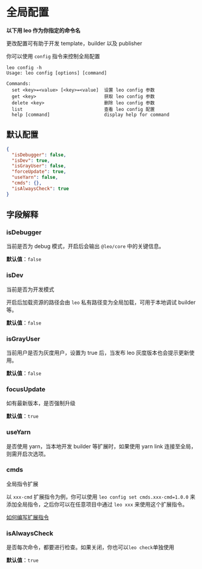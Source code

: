 # 全局配置

**以下用 leo 作为你指定的命令名**

更改配置可有助于开发 template，builder 以及 publisher

你可以使用 `config` 指令来控制全局配置

```shell script
leo config -h
Usage: leo config [options] [command]

Commands:
  set <key>=<value> [<key>=<value]  设置 leo config 参数
  get <key>                         获取 leo config 参数
  delete <key>                      删除 leo config 参数
  list                              查看 leo config 配置
  help [command]                    display help for command
```

## 默认配置

```json
{
  "isDebugger": false,
  "isDev": true,
  "isGrayUser": false,
  "forceUpdate": true,
  "useYarn": false,
  "cmds": {},
  "isAlwaysCheck": true
}
```

## 字段解释

### isDebugger

当前是否为 debug 模式，开启后会输出 `@leo/core` 中的关键信息。

**默认值**：`false`

### isDev

当前是否为开发模式

开启后加载资源的路径会由 `leo` 私有路径变为全局加载，可用于本地调试 builder 等。

**默认值**：`false`

### isGrayUser

当前用户是否为灰度用户，设置为 true 后，当发布 leo 灰度版本也会提示更新使用。

**默认值**：`false`

### focusUpdate

如有最新版本，是否强制升级

**默认值**：`true`

### useYarn

是否使用 yarn，当本地开发 builder 等扩展时，如果使用 yarn link 连接至全局，则需开启次选项。

### cmds

全局指令扩展

以 `xxx-cmd` 扩展指令为例，你可以使用 `leo config set cmds.xxx-cmd=1.0.0` 来添加全局指令，之后你可以在任意项目中通过 `leo xxx` 来使用这个扩展指令。

[如何编写扩展指令](http://doc.jd.com/feb-book/leo/advance/cmd.html)

### isAlwaysCheck

是否每次命令，都要进行检查。如果关闭，你也可以`leo check`单独使用

**默认值**：`true`
